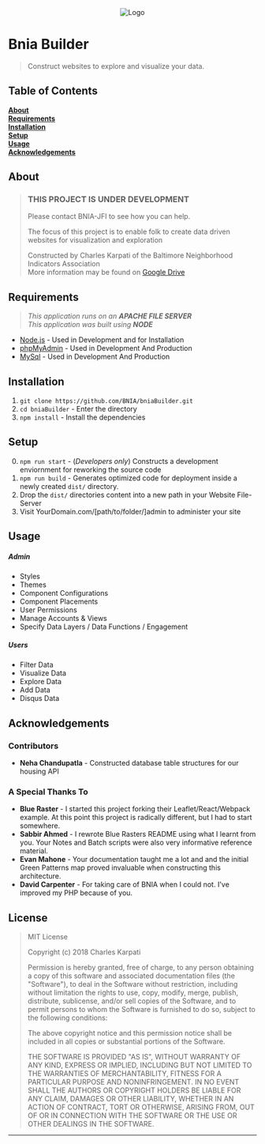 <div align="center">
  <img src="https://picsum.photos/200" alt="Logo">
</div>

# Bnia Builder
> Construct websites to explore and visualize your data.

## Table of Contents
**[About](#about)**<br>
**[Requirements](#requirements)**<br>
**[Installation](#installation)**<br>
**[Setup](#setup)**<br>
**[Usage](#usage)**<br>
**[Acknowledgements](#acknowledgements)**<br>

## About
> ### THIS PROJECT IS UNDER DEVELOPMENT
> Please contact BNIA-JFI to see how you can help. <br>
> 
> The focus of this project is to enable folk to create data driven websites for visualization and exploration
>
> Constructed by Charles Karpati of the Baltimore Neighborhood Indicators Association <br>
> More information may be found on [Google Drive](https://tinyurl.com/yddqae9u "Google Drive Project Folder") <br>

## Requirements
> _This application runs on an **APACHE FILE SERVER**_ <br>
> _This application was built using **NODE**_ <br>
+ [Node.js](https://nodejs.org/en/) - Used in Development and for Installation
+ [phpMyAdmin](https://www.phpmyadmin.net/) - Used in Development And Production
+ [MySql](https://www.mysql.com/) - Used in Development And Production

## Installation
1. `git clone https://github.com/BNIA/bniaBuilder.git` <br>
2. `cd bniaBuilder` - Enter the directory <br>
3. `npm install` - Install the dependencies <br>

## Setup
0. `npm run start` - (_Developers only_) Constructs a development enviornment for reworking the source code <br>
1. `npm run build` - Generates optimized code for deployment inside a newly created `dist/` directory. <br>
2. Drop the `dist/` directories content into a new path in your Website File-Server
4. Visit YourDomain.com/[path/to/folder/]admin to administer your site

## Usage
##### Admin
+ Styles
+ Themes
+ Component Configurations
+ Component Placements
+ User Permissions
+ Manage Accounts & Views
+ Specify Data Layers / Data Functions / Engagement
##### Users
+ Filter Data
+ Visualize Data
+ Explore Data
+ Add Data
+ Disqus Data

## Acknowledgements
### Contributors 
+ __Neha Chandupatla__ - Constructed database table structures for our housing API
### A Special Thanks To
+ __Blue Raster__ - I started this project forking their Leaflet/React/Webpack example. At this point this project is radically different, but I had to start somewhere. <br>
+ __Sabbir Ahmed__ - I rewrote Blue Rasters README using what I learnt from you. Your Notes and Batch scripts were also very informative reference material. <br>
+ __Evan Mahone__ - Your documentation taught me a lot and and the initial Green Patterns map proved invaluable when constructing this architecture. <br>
+ __David Carpenter__ - For taking care of BNIA when I could not. I've improved my PHP because of you. <br>

## License
> MIT License
>
> Copyright (c) 2018 Charles Karpati
>
> Permission is hereby granted, free of charge, to any person obtaining a copy
> of this software and associated documentation files (the "Software"), to deal
> in the Software without restriction, including without limitation the rights
> to use, copy, modify, merge, publish, distribute, sublicense, and/or sell
> copies of the Software, and to permit persons to whom the Software is
> furnished to do so, subject to the following conditions:
>
> The above copyright notice and this permission notice shall be included in all
> copies or substantial portions of the Software.
>
> THE SOFTWARE IS PROVIDED "AS IS", WITHOUT WARRANTY OF ANY KIND, EXPRESS OR
> IMPLIED, INCLUDING BUT NOT LIMITED TO THE WARRANTIES OF MERCHANTABILITY,
> FITNESS FOR A PARTICULAR PURPOSE AND NONINFRINGEMENT. IN NO EVENT SHALL THE
> AUTHORS OR COPYRIGHT HOLDERS BE LIABLE FOR ANY CLAIM, DAMAGES OR OTHER
> LIABILITY, WHETHER IN AN ACTION OF CONTRACT, TORT OR OTHERWISE, ARISING FROM,
> OUT OF OR IN CONNECTION WITH THE SOFTWARE OR THE USE OR OTHER DEALINGS IN THE
> SOFTWARE.
******
